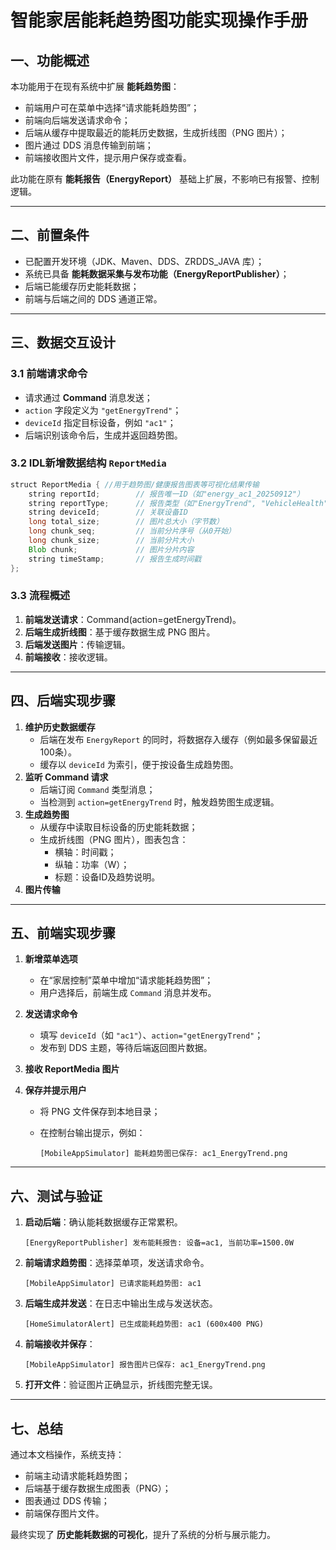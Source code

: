 # 智能家居能耗趋势图功能实现操作手册

## 一、功能概述

本功能用于在现有系统中扩展 **能耗趋势图**：

- 前端用户可在菜单中选择“请求能耗趋势图”；
- 前端向后端发送请求命令；
- 后端从缓存中提取最近的能耗历史数据，生成折线图（PNG 图片）；
- 图片通过 DDS 消息传输到前端；
- 前端接收图片文件，提示用户保存或查看。

此功能在原有 **能耗报告（EnergyReport）** 基础上扩展，不影响已有报警、控制逻辑。

------

## 二、前置条件

- 已配置开发环境（JDK、Maven、DDS、ZRDDS_JAVA 库）；
- 系统已具备 **能耗数据采集与发布功能（EnergyReportPublisher）**；
- 后端已能缓存历史能耗数据；
- 前端与后端之间的 DDS 通道正常。

------

## 三、数据交互设计

### 3.1 前端请求命令

- 请求通过 **Command** 消息发送；
- `action` 字段定义为 `"getEnergyTrend"`；
- `deviceId` 指定目标设备，例如 `"ac1"`；
- 后端识别该命令后，生成并返回趋势图。

### 3.2 IDL新增数据结构 `ReportMedia`

```java
struct ReportMedia { //用于趋势图/健康报告图表等可视化结果传输
    string reportId;        // 报告唯一ID（如"energy_ac1_20250912"）
    string reportType;      // 报告类型（如"EnergyTrend", "VehicleHealth"）
    string deviceId;        // 关联设备ID
    long total_size;        // 图片总大小（字节数）
    long chunk_seq;         // 当前分片序号（从0开始）
    long chunk_size;        // 当前分片大小
    Blob chunk;             // 图片分片内容
    string timeStamp;       // 报告生成时间戳
};
```

### 3.3 流程概述

1. **前端发送请求**：Command(action=getEnergyTrend)。
2. **后端生成折线图**：基于缓存数据生成 PNG 图片。
3. **后端发送图片**：传输逻辑。
4. **前端接收**：接收逻辑。

------

## 四、后端实现步骤

1. **维护历史数据缓存**
   - 后端在发布 `EnergyReport` 的同时，将数据存入缓存（例如最多保留最近100条）。
   - 缓存以 `deviceId` 为索引，便于按设备生成趋势图。
2. **监听 Command 请求**
   - 后端订阅 `Command` 类型消息；
   - 当检测到 `action=getEnergyTrend` 时，触发趋势图生成逻辑。
3. **生成趋势图**
   - 从缓存中读取目标设备的历史能耗数据；
   - 生成折线图（PNG 图片），图表包含：
     - 横轴：时间戳；
     - 纵轴：功率（W）；
     - 标题：设备ID及趋势说明。
4. **图片传输**

------

## 五、前端实现步骤

1. **新增菜单选项**

   - 在“家居控制”菜单中增加“请求能耗趋势图”；
   - 用户选择后，前端生成 `Command` 消息并发布。

2. **发送请求命令**

   - 填写 `deviceId`（如 `"ac1"`）、`action="getEnergyTrend"`；
   - 发布到 DDS 主题，等待后端返回图片数据。

3. **接收 ReportMedia 图片**

4. **保存并提示用户**

   - 将 PNG 文件保存到本地目录；

   - 在控制台输出提示，例如：

     ```
     [MobileAppSimulator] 能耗趋势图已保存: ac1_EnergyTrend.png
     ```

------

## 六、测试与验证

1. **启动后端**：确认能耗数据缓存正常累积。

   ```
   [EnergyReportPublisher] 发布能耗报告: 设备=ac1, 当前功率=1500.0W
   ```

2. **前端请求趋势图**：选择菜单项，发送请求命令。

   ```
   [MobileAppSimulator] 已请求能耗趋势图: ac1
   ```

3. **后端生成并发送**：在日志中输出生成与发送状态。

   ```
   [HomeSimulatorAlert] 已生成能耗趋势图: ac1 (600x400 PNG)
   ```

4. **前端接收并保存**：

   ```
   [MobileAppSimulator] 报告图片已保存: ac1_EnergyTrend.png
   ```

5. **打开文件**：验证图片正确显示，折线图完整无误。

------

## 七、总结

通过本文档操作，系统支持：

- 前端主动请求能耗趋势图；
- 后端基于缓存数据生成图表（PNG）；
- 图表通过 DDS 传输；
- 前端保存图片文件。

最终实现了 **历史能耗数据的可视化**，提升了系统的分析与展示能力。